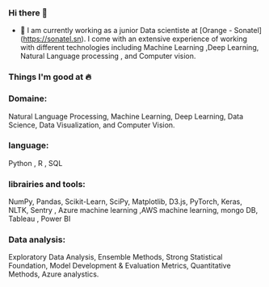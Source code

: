 ### Hi there 👋  
- 👀 I am currently working as a junior Data scientiste at [Orange - Sonatel] (https://sonatel.sn). I come with an extensive experience of working with different technologies        including Machine Learning ,Deep Learning, Natural Language processing , and Computer vision.
### Things I'm good at 🔥
### Domaine: 
Natural Language Processing, Machine Learning, Deep Learning, Data Science, Data Visualization, and Computer Vision.
### language:
Python , R , SQL
### librairies and tools:
 NumPy, Pandas, Scikit-Learn, SciPy, Matplotlib, D3.js, PyTorch, Keras, NLTK, Sentry , Azure machine learning ,AWS machine learning, mongo DB, Tableau , Power BI
### Data analysis:
Exploratory Data Analysis, Ensemble Methods, Strong Statistical Foundation, Model Development & Evaluation Metrics, Quantitative Methods, Azure analystics.
